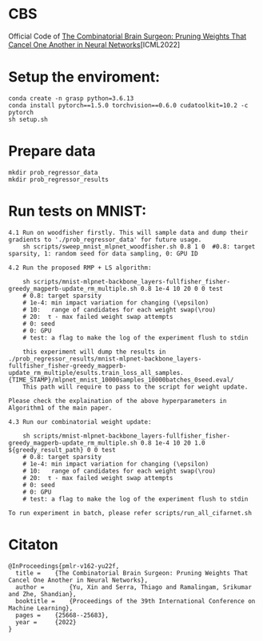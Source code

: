 # CBS
Official Code of [The Combinatorial Brain Surgeon: Pruning Weights That Cancel One Another in Neural Networks](https://proceedings.mlr.press/v162/yu22f/yu22f.pdf)[ICML2022]

# Setup the enviroment: 
    conda create -n grasp python=3.6.13
    conda install pytorch==1.5.0 torchvision==0.6.0 cudatoolkit=10.2 -c pytorch
    sh setup.sh 
   
 
# Prepare data
    mkdir prob_regressor_data
    mkdir prob_regressor_results

# Run tests on MNIST:
    4.1 Run on woodfisher firstly. This will sample data and dump their gradients to './prob_regressor_data' for future usage.
        sh scripts/sweep_mnist_mlpnet_woodfisher.sh 0.8 1 0  #0.8: target sparsity, 1: random seed for data sampling, 0: GPU ID
    
    4.2 Run the proposed RMP + LS algorithm:
    
        sh scripts/mnist-mlpnet-backbone_layers-fullfisher_fisher-greedy_magperb-update_rm_multiple.sh 0.8 1e-4 10 20 0 0 test
        # 0.8: target sparsity
        # 1e-4: min impact variation for changing (\epsilon) 
        # 10:   range of candidates for each weight swap(\rou)
        # 20:  τ - max failed weight swap attempts 
        # 0: seed
        # 0: GPU
        # test: a flag to make the log of the experiment flush to stdin
        
        this experiment will dump the results in ./prob_regressor_results/mnist-mlpnet-backbone_layers-fullfisher_fisher-greedy_magperb-update_rm_multiple/esults.train_loss_all_samples.{TIME_STAMP}/mlpnet_mnist_10000samples_10000batches_0seed.eval/
        This path will require to pass to the script for weight update.        

    Please check the explaination of the above hyperparameters in Algorithm1 of the main paper.
    
    4.3 Run our combinatorial weight update:       
        
        sh scripts/mnist-mlpnet-backbone_layers-fullfisher_fisher-greedy_magperb-update_rm_multiple.sh 0.8 1e-4 10 20 1.0 ${greedy_result_path} 0 0 test 
        # 0.8: target sparsity
        # 1e-4: min impact variation for changing (\epsilon) 
        # 10:   range of candidates for each weight swap(\rou)
        # 20:  τ - max failed weight swap attempts 
        # 0: seed
        # 0: GPU
        # test: a flag to make the log of the experiment flush to stdin
       
    To run experiment in batch, please refer scripts/run_all_cifarnet.sh
 
 # Citaton
``` 
@InProceedings{pmlr-v162-yu22f,
  title = 	 {The Combinatorial Brain Surgeon: Pruning Weights That Cancel One Another in Neural Networks},
  author =       {Yu, Xin and Serra, Thiago and Ramalingam, Srikumar and Zhe, Shandian},
  booktitle = 	 {Proceedings of the 39th International Conference on Machine Learning},
  pages = 	 {25668--25683},
  year = 	 {2022}
}
```
